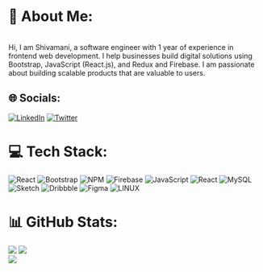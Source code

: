 # 💫 About Me:
<br>Hi, I am Shivamani, a software engineer with 1 year of experience in frontend web development. I help businesses build digital solutions using Bootstrap, JavaScript (React.js), and Redux and Firebase. I am passionate about building scalable products that are valuable to users.


## 🌐 Socials:
[![LinkedIn](https://img.shields.io/badge/LinkedIn-%230077B5.svg?logo=linkedin&logoColor=white)](https://linkedin.com/in/https://www.linkedin.com/in/shivamanibrt/) [![Twitter](https://img.shields.io/badge/Twitter-%231DA1F2.svg?logo=Twitter&logoColor=white)](https://twitter.com/https://twitter.com/Aayush_Bartaula) 

# 💻 Tech Stack:
![React](https://img.shields.io/badge/react-%2320232a.svg?style=for-the-badge&logo=react&logoColor=%2361DAFB) ![Bootstrap](https://img.shields.io/badge/bootstrap-%23563D7C.svg?style=for-the-badge&logo=bootstrap&logoColor=white) ![NPM](https://img.shields.io/badge/NPM-%23000000.svg?style=for-the-badge&logo=npm&logoColor=white) ![Firebase](https://img.shields.io/badge/firebase-%23039BE5.svg?style=for-the-badge&logo=firebase) ![JavaScript](https://img.shields.io/badge/javascript-%23323330.svg?style=for-the-badge&logo=javascript&logoColor=%23F7DF1E) ![React](https://img.shields.io/badge/react-%2320232a.svg?style=for-the-badge&logo=react&logoColor=%2361DAFB) ![MySQL](https://img.shields.io/badge/mysql-%2300f.svg?style=for-the-badge&logo=mysql&logoColor=white) ![Sketch](https://img.shields.io/badge/Sketch-FFB387?style=for-the-badge&logo=sketch&logoColor=black) ![Dribbble](https://img.shields.io/badge/Dribbble-EA4C89?style=for-the-badge&logo=dribbble&logoColor=white) 	![Figma](https://img.shields.io/badge/figma-%23F24E1E.svg?style=for-the-badge&logo=figma&logoColor=white) ![LINUX](https://img.shields.io/badge/Linux-FCC624?style=for-the-badge&logo=linux&logoColor=black)
# 📊 GitHub Stats:
![](https://github-readme-stats.vercel.app/api?username=shivamanibrt&theme=dark&hide_border=false&include_all_commits=true&count_private=true)
![](https://github-readme-streak-stats.herokuapp.com/?user=shivamanibrt&theme=dark&hide_border=false)<br/>
![](https://github-readme-stats.vercel.app/api/top-langs/?username=shivamanibrt&theme=dark&hide_border=false&include_all_commits=true&count_private=true&layout=compact)






